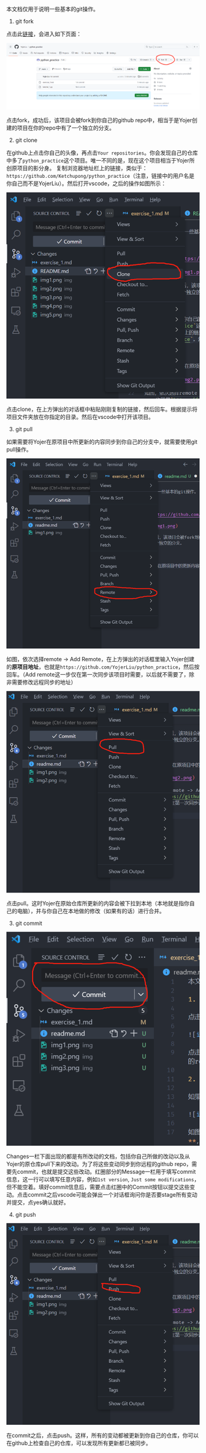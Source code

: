 本文档仅用于说明一些基本的git操作。

1. git fork

点击此[链接](https://github.com/YojerLiu/python_practice)，会进入如下页面：

![img1](img/img1.png)

点击fork，成功后，该项目会被fork到你自己的github repo中，相当于是Yojer创建的项目在你的repo中有了一个独立的分支。

2. git clone

在github上点击你自己的头像，再点击`Your repositories`。你会发现自己的仓库中多了`python_practice`这个项目。唯一不同的是，现在这个项目相当于Yojer所创原项目的影分身。
复制浏览器地址栏上的链接，类似于：`https://github.com/Ketchupong/python_practice`（注意，链接中的用户名是你自己而不是YojerLiu）。然后打开vscode，之后的操作如图所示：

![img6](img/img6.png)

点击clone，在上方弹出的对话框中粘贴刚刚复制的链接，然后回车。根据提示将项目文件夹放在你指定的目录。然后在vscode中打开该项目。

3. git pull

如果需要将Yojer在原项目中所更新的内容同步到你自己的分支中，就需要使用git pull操作。

![img2](img/img2.png)

如图，依次选择remote -> Add Remote，在上方弹出的对话框里输入Yojer创建的**原项目地址**，也就是`https://github.com/YojerLiu/python_practice`，然后按回车。（Add remote这一步仅在第一次同步该项目时需要，以后就不需要了，除非需要修改远程同步的地址）

![img3](img/img3.png)

点击pull。这时Yojer在原始仓库所更新的内容会被下拉到本地（本地就是指你自己的电脑），并与你自己在本地做的修改（如果有的话）进行合并。

3. git commit

![img4](img/img4.png)

Changes一栏下面出现的都是有所改动的文档，包括你自己所做的改动以及从Yojer的原仓库pull下来的改动。为了将这些变动同步到你远程的github repo，需要先commit，也就是提交这些改动。红圈部分的Message一栏用于填写commit信息，这一行可以填写任意内容，例如`1st version`, `Just some modifications`，但不能空着。填好commit信息后，需要点击红圈中的Commit按钮以提交这些变动。点击commit之后vscode可能会弹出一个对话框询问你是否要stage所有变动并提交，点yes确认就好。

4. git push

![img5](img/img5.png)

在commit之后，点击push。这样，所有的变动都被更新到你自己的仓库，你可以在github上检查自己的仓库，可以发现所有更新都已被同步。